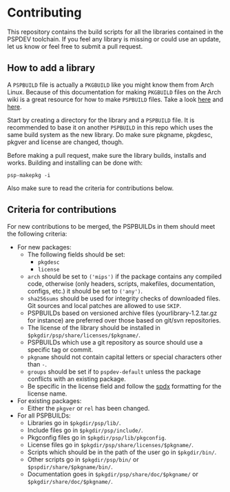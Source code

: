 # Contributing

This repository contains the build scripts for all the libraries contained in the PSPDEV toolchain. If you feel any library is missing or could use an update, let us know or feel free to submit a pull request.

## How to add a library

A ``PSPBUILD`` file is actually a ``PKGBUILD`` like you might know them from Arch Linux. Because of this documentation for making ``PKGBUILD`` files on the Arch wiki is a great resource for how to make ``PSPBUILD`` files. Take a look [here](https://wiki.archlinux.org/title/Creating_packages) and [here](https://wiki.archlinux.org/title/PKGBUILD).

Start by creating a directory for the library and a ``PSPBUILD`` file. It is recommended to base it on another ``PSPBUILD`` in this repo which uses the same build system as the new library. Do make sure pkgname, pkgdesc, pkgver and license are changed, though.

Before making a pull request, make sure the library builds, installs and works. Building and installing can be done with:

```
psp-makepkg -i
```

Also make sure to read the criteria for contributions below.

## Criteria for contributions

For new contributions to be merged, the PSPBUILDs in them should meet the following criteria:

- For new packages:
  - The following fields should be set:
    - ``pkgdesc``
    - ``license``
  - ``arch`` should be set to ``('mips')`` if the package contains any compiled code, otherwise (only headers, scripts, makefiles, documentation, configs, etc.) it should be set to ``('any')``.
  - ``sha256sums`` should be used for integrity checks of downloaded files. Git sources and local patches are allowed to use ``SKIP``.
  - PSPBUILDs based on versioned archive files (yourlibrary-1.2.tar.gz for instance) are preferred over those based on git/svn repositories.
  - The license of the library should be installed in ``$pkgdir/psp/share/licenses/$pkgname/``.
  - PSPBUILDs which use a git repository as source should use a specific tag or commit.
  - ``pkgname`` should not contain capital letters or special characters other than ``-``.
  - ``groups`` should be set if to ``pspdev-default`` unless the package conflicts with an existing package.
  - Be specific in the license field and follow the [spdx](https://spdx.org/licenses/) formatting for the license name.
- For existing packages:
  - Either the ``pkgver`` or ``rel`` has been changed.
- For all PSPBUILDs:
  - Libraries go in ``$pkgdir/psp/lib/``.
  - Include files go in ``$pkgdir/psp/include/``.
  - Pkgconfig files go in ``$pkgdir/psp/lib/pkgconfig``.
  - License files go in ``$pkgdir/psp/share/licenses/$pkgname/``.
  - Scripts which should be in the path of the user go in ``$pkgdir/bin/``.
  - Other scripts go in ``$pkgdir/psp/bin/`` or ``$pspdir/share/$pkgname/bin/``.
  - Documentation goes in ``$pkgdir/psp/share/doc/$pkgname/`` or ``$pkgdir/share/doc/$pkgname/``.
